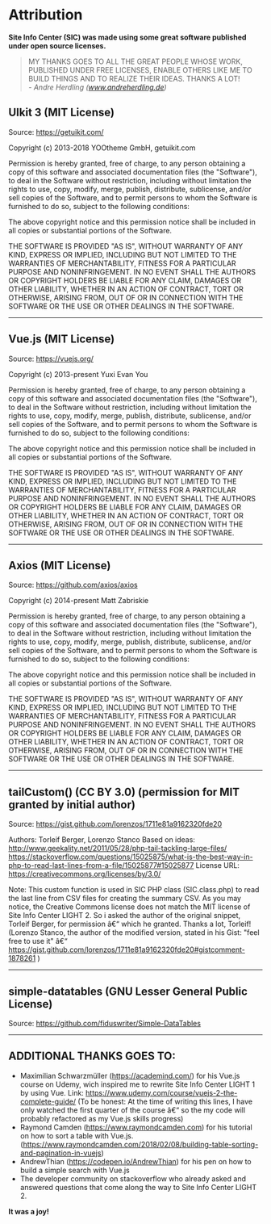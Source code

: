 # Attribution

**Site Info Center (SIC) was made using some great software published under open source licenses.**                    
                                                                
 > MY THANKS GOES TO ALL THE GREAT PEOPLE WHOSE WORK, PUBLISHED UNDER FREE LICENSES, ENABLE OTHERS LIKE ME TO BUILD THINGS AND TO REALIZE THEIR IDEAS. THANKS A LOT!                            
 _- Andre Herdling (www.andreherdling.de)_   


## UIkit 3 (MIT License)
Source: https://getuikit.com/

Copyright (c) 2013-2018 YOOtheme GmbH, getuikit.com

Permission is hereby granted, free of charge, to any person obtaining a
copy of this software and associated documentation files (the "Software"),
to deal in the Software without restriction, including without limitation
the rights to use, copy, modify, merge, publish, distribute, sublicense,
and/or sell copies of the Software, and to permit persons to whom the Software
is furnished to do so, subject to the following conditions:

The above copyright notice and this permission notice shall be included in
all copies or substantial portions of the Software.

THE SOFTWARE IS PROVIDED "AS IS", WITHOUT WARRANTY OF ANY KIND, EXPRESS OR IMPLIED,
INCLUDING BUT NOT LIMITED TO THE WARRANTIES OF MERCHANTABILITY, FITNESS FOR A
PARTICULAR PURPOSE AND NONINFRINGEMENT. IN NO EVENT SHALL THE AUTHORS OR COPYRIGHT
HOLDERS BE LIABLE FOR ANY CLAIM, DAMAGES OR OTHER LIABILITY, WHETHER IN AN ACTION
OF CONTRACT, TORT OR OTHERWISE, ARISING FROM, OUT OF OR IN CONNECTION WITH THE
SOFTWARE OR THE USE OR OTHER DEALINGS IN THE SOFTWARE.

---

## Vue.js (MIT License)
Source: https://vuejs.org/

Copyright (c) 2013-present Yuxi Evan You

Permission is hereby granted, free of charge, to any person obtaining a copy
of this software and associated documentation files (the "Software"), to deal
in the Software without restriction, including without limitation the rights
to use, copy, modify, merge, publish, distribute, sublicense, and/or sell
copies of the Software, and to permit persons to whom the Software is
furnished to do so, subject to the following conditions:

The above copyright notice and this permission notice shall be included in
all copies or substantial portions of the Software.

THE SOFTWARE IS PROVIDED "AS IS", WITHOUT WARRANTY OF ANY KIND, EXPRESS OR
IMPLIED, INCLUDING BUT NOT LIMITED TO THE WARRANTIES OF MERCHANTABILITY,
FITNESS FOR A PARTICULAR PURPOSE AND NONINFRINGEMENT. IN NO EVENT SHALL THE
AUTHORS OR COPYRIGHT HOLDERS BE LIABLE FOR ANY CLAIM, DAMAGES OR OTHER
LIABILITY, WHETHER IN AN ACTION OF CONTRACT, TORT OR OTHERWISE, ARISING FROM,
OUT OF OR IN CONNECTION WITH THE SOFTWARE OR THE USE OR OTHER DEALINGS IN
THE SOFTWARE.

---

## Axios (MIT License)
Source: https://github.com/axios/axios

Copyright (c) 2014-present Matt Zabriskie

Permission is hereby granted, free of charge, to any person obtaining a copy
of this software and associated documentation files (the "Software"), to deal
in the Software without restriction, including without limitation the rights
to use, copy, modify, merge, publish, distribute, sublicense, and/or sell
copies of the Software, and to permit persons to whom the Software is
furnished to do so, subject to the following conditions:

The above copyright notice and this permission notice shall be included in
all copies or substantial portions of the Software.

THE SOFTWARE IS PROVIDED "AS IS", WITHOUT WARRANTY OF ANY KIND, EXPRESS OR
IMPLIED, INCLUDING BUT NOT LIMITED TO THE WARRANTIES OF MERCHANTABILITY,
FITNESS FOR A PARTICULAR PURPOSE AND NONINFRINGEMENT. IN NO EVENT SHALL THE
AUTHORS OR COPYRIGHT HOLDERS BE LIABLE FOR ANY CLAIM, DAMAGES OR OTHER
LIABILITY, WHETHER IN AN ACTION OF CONTRACT, TORT OR OTHERWISE, ARISING FROM,
OUT OF OR IN CONNECTION WITH THE SOFTWARE OR THE USE OR OTHER DEALINGS IN
THE SOFTWARE.

---

## tailCustom() (CC BY 3.0) (permission for MIT granted by initial author)
Source: https://gist.github.com/lorenzos/1711e81a9162320fde20

Authors: Torleif Berger, Lorenzo Stanco
Based on ideas:
http://www.geekality.net/2011/05/28/php-tail-tackling-large-files/
https://stackoverflow.com/questions/15025875/what-is-the-best-way-in-php-to-read-last-lines-from-a-file/15025877#15025877
License URL: https://creativecommons.org/licenses/by/3.0/

Note: This custom function is used in SIC PHP class (SIC.class.php)
to read the last line from CSV files for creating the summary CSV.
As you may notice, the Creative Commons license does not match the MIT license
of Site Info Center LIGHT 2. So i asked the author of the original snippet,
Torleif Berger, for permission â€“ which he granted. Thanks a lot, Torleif!
(Lorenzo Stanco, the author of the modified version, stated in his Gist:
"feel free to use it" â€“ https://gist.github.com/lorenzos/1711e81a9162320fde20#gistcomment-1878261 )

---

## simple-datatables (GNU Lesser General Public License)
Source: https://github.com/fiduswriter/Simple-DataTables


---

## ADDITIONAL THANKS GOES TO:
* Maximilian Schwarzmüller (https://academind.com/) for his Vue.js course on Udemy, wich inspired me to rewrite Site Info Center LIGHT 1 by using Vue. Link: https://www.udemy.com/course/vuejs-2-the-complete-guide/ (To be honest: At the time of writing this lines, I have only watched the first quarter of    the course â€“ so the my code will probably refactored as my Vue.js skills progress)
* Raymond Camden (https://www.raymondcamden.com) for his tutorial on how to sort a table with Vue.js. (https://www.raymondcamden.com/2018/02/08/building-table-sorting-and-pagination-in-vuejs)
* AndrewThian (https://codepen.io/AndrewThian) for his pen on how to  build a simple search with Vue.js
* The developer community on stackoverflow who already asked and answered questions that come along the way to Site Info Center LIGHT 2.
   
**It was a joy!**